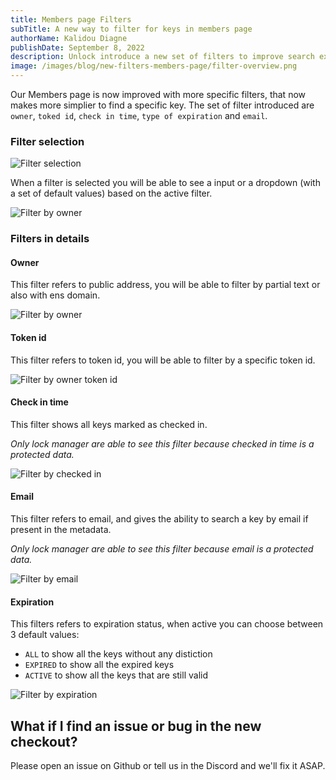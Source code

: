 ```yaml
---
title: Members page Filters
subTitle: A new way to filter for keys in members page
authorName: Kalidou Diagne
publishDate: September 8, 2022
description: Unlock introduce a new set of filters to improve search experience.
image: /images/blog/new-filters-members-page/filter-overview.png
---
```


Our Members page is now improved with more specific filters, that now makes more simplier to find a specific key.
The set of filter introduced are `owner`, `toked id`, `check in time`, `type of expiration` and `email`.

### Filter selection

![Filter selection](/images/blog/new-filters-members-page/filter-selection.png)

When a filter is selected you will be able to see a input or a dropdown (with a set of default values) based on the active filter.

![Filter by owner](/images/blog/new-filters-members-page/filter-by-owner.png)

### Filters in details

#### Owner

This filter refers to public address, you will be able to filter by partial text or also with ens domain.

![Filter by owner](/images/blog/new-filters-members-page/filter-by-owner-partial.png)

#### Token id

This filter refers to token id, you will be able to filter by a specific token id.

![Filter by owner token id](/images/blog/new-filters-members-page/filter-by-token-id.png)

#### Check in time

This filter shows all keys marked as checked in.

_Only lock manager are able to see this filter because checked in time is a protected data._

![Filter by checked in](/images/blog/new-filters-members-page/filter-checked-in.png)

#### Email

This filter refers to email, and gives the ability to search a key by email if present in the metadata.

_Only lock manager are able to see this filter because email is a protected data._

![Filter by email](/images/blog/new-filters-members-page/filter-by-email.png)

#### Expiration

This filters refers to expiration status, when active you can choose between 3 default values:

- `ALL` to show all the keys without any distiction
- `EXPIRED` to show all the expired keys
- `ACTIVE` to show all the keys that are still valid

![Filter by expiration](/images/blog/new-filters-members-page/filter-by-expiration.png)

## What if I find an issue or bug in the new checkout?

Please open an issue on Github or tell us in the Discord and we'll fix it ASAP.
